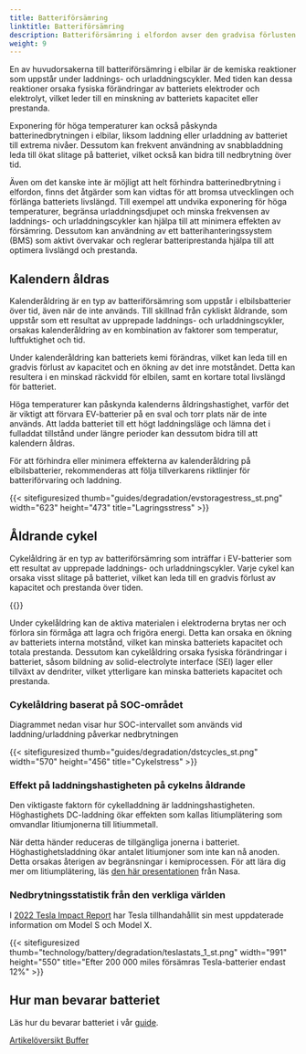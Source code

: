 ```yaml
---
title: Batteriförsämring
linktitle: Batteriförsämring
description: Batteriförsämring i elfordon avser den gradvisa förlusten av ett batteris kapacitet eller prestanda över tid, vilket kan påverka fordonets räckvidd. Liksom andra typer av batterier, orsakas det av en kombination av faktorer.
weight: 9
---
```

<!-- markdownlint-disable MD033 -->
En av huvudorsakerna till batteriförsämring i elbilar är de kemiska reaktioner som uppstår under laddnings- och urladdningscykler. Med tiden kan dessa reaktioner orsaka fysiska förändringar av batteriets elektroder och elektrolyt, vilket leder till en minskning av batteriets kapacitet eller prestanda.

Exponering för höga temperaturer kan också påskynda batterinedbrytningen i elbilar, liksom laddning eller urladdning av batteriet till extrema nivåer. Dessutom kan frekvent användning av snabbladdning leda till ökat slitage på batteriet, vilket också kan bidra till nedbrytning över tid.

Även om det kanske inte är möjligt att helt förhindra batterinedbrytning i elfordon, finns det åtgärder som kan vidtas för att bromsa utvecklingen och förlänga batteriets livslängd. Till exempel att undvika exponering för höga temperaturer, begränsa urladdningsdjupet och minska frekvensen av laddnings- och urladdningscykler kan hjälpa till att minimera effekten av försämring. Dessutom kan användning av ett batterihanteringssystem (BMS) som aktivt övervakar och reglerar batteriprestanda hjälpa till att optimera livslängd och prestanda.

## Kalendern åldras

Kalenderåldring är en typ av batteriförsämring som uppstår i elbilsbatterier över tid, även när de inte används. Till skillnad från cykliskt åldrande, som uppstår som ett resultat av upprepade laddnings- och urladdningscykler, orsakas kalenderåldring av en kombination av faktorer som temperatur, luftfuktighet och tid.

Under kalenderåldring kan batteriets kemi förändras, vilket kan leda till en gradvis förlust av kapacitet och en ökning av det inre motståndet. Detta kan resultera i en minskad räckvidd för elbilen, samt en kortare total livslängd för batteriet.

Höga temperaturer kan påskynda kalenderns åldringshastighet, varför det är viktigt att förvara EV-batterier på en sval och torr plats när de inte används. Att ladda batteriet till ett högt laddningsläge och lämna det i fulladdat tillstånd under längre perioder kan dessutom bidra till att kalendern åldras.

För att förhindra eller minimera effekterna av kalenderåldring på elbilsbatterier, rekommenderas att följa tillverkarens riktlinjer för batteriförvaring och laddning.

{{< sitefiguresized thumb="guides/degradation/evstoragestress_st.png" width="623" height="473" title="Lagringsstress" >}}
## Åldrande cykel

Cykelåldring är en typ av batteriförsämring som inträffar i EV-batterier som ett resultat av upprepade laddnings- och urladdningscykler. Varje cykel kan orsaka visst slitage på batteriet, vilket kan leda till en gradvis förlust av kapacitet och prestanda över tiden.

{{<evkxdisplayaddarticle />}}

Under cykelåldring kan de aktiva materialen i elektroderna brytas ner och förlora sin förmåga att lagra och frigöra energi. Detta kan orsaka en ökning av batteriets interna motstånd, vilket kan minska batteriets kapacitet och totala prestanda. Dessutom kan cykelåldring orsaka fysiska förändringar i batteriet, såsom bildning av solid-electrolyte interface (SEI) lager eller tillväxt av dendriter, vilket ytterligare kan minska batteriets kapacitet och prestanda.

### Cykelåldring baserat på SOC-området

Diagrammet nedan visar hur SOC-intervallet som används vid laddning/urladdning påverkar nedbrytningen

{{< sitefiguresized thumb="guides/degradation/dstcycles_st.png" width="570" height="456" title="Cykelstress" >}}

### Effekt på laddningshastigheten på cykelns åldrande

Den viktigaste faktorn för cykelladdning är laddningshastigheten. Höghastighets DC-laddning ökar effekten som kallas litiumplätering som omvandlar litiumjonerna till litiummetall.

När detta händer reduceras de tillgängliga jonerna i batteriet. Höghastighetsladdning ökar antalet litiumjoner som inte kan nå anoden. Detta orsakas återigen av begränsningar i kemiprocessen. För att lära dig mer om litiumplätering, läs [den här presentationen](https://www.nasa.gov/sites/default/files/atoms/files/1-lithium_plating_azimmerman.pdf) från Nasa.

### Nedbrytningsstatistik från den verkliga världen

I [2022 Tesla Impact Report](https://www.tesla.com/ns_videos/2022-tesla-impact-report-highlights.pdf) har Tesla tillhandahållit sin mest uppdaterade information om Model S och Model X.

{{< sitefiguresized thumb="technology/battery/degradation/teslastats_1_st.png" width="991" height="550" title="Efter 200 000 miles försämras Tesla-batterier endast 12%" >}}

## Hur man bevarar batteriet

Läs hur du bevarar batteriet i vår [guide](../../../guides/protectingbattery/).

<div class="mt-3 mb-3">
    <a href="../" class="btn btn-outline-secondary">Artikelöversikt <i class="bi-card-list"></i></a>
    <a href="../buffer/" class="btn btn-primary float-end">Buffer <i class="bi-arrow-right-circle"></i></a>
</div>
